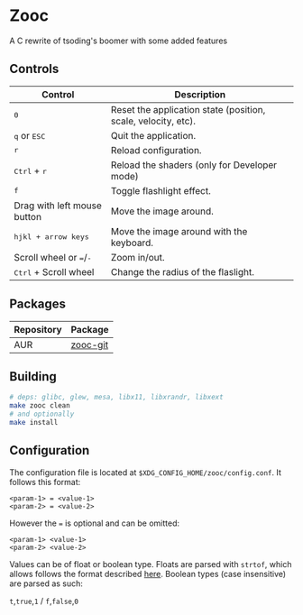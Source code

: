 # Zooc
A C rewrite of tsoding's boomer with some added features

## Controls

| Control                                   | Description                                                   |
|-------------------------------------------|---------------------------------------------------------------|
| <kbd>0</kbd>                              | Reset the application state (position, scale, velocity, etc). |
| <kbd>q</kbd> or <kbd>ESC</kbd>            | Quit the application.                                         |
| <kbd>r</kbd>                              | Reload configuration.                                         |
| <kbd>Ctrl</kbd> + <kbd>r</kbd>            | Reload the shaders (only for Developer mode)                  |
| <kbd>f</kbd>                              | Toggle flashlight effect.                                     |
| Drag with left mouse button               | Move the image around.                                        |
| <kbd>hjkl + arrow keys</kbd>              | Move the image around with the keyboard.                      |
| Scroll wheel or <kbd>=</kbd>/<kbd>-</kbd> | Zoom in/out.                                                  |
| <kbd>Ctrl</kbd> + Scroll wheel            | Change the radius of the flaslight.                           |

## Packages
| Repository | Package |
|------------|---------|
| AUR        | [zooc-git](https://aur.archlinux.org/packages/zooc-git/) |

## Building
```sh
# deps: glibc, glew, mesa, libx11, libxrandr, libxext
make zooc clean
# and optionally
make install
```

## Configuration
The configuration file is located at `$XDG_CONFIG_HOME/zooc/config.conf`. It
follows this format:

```
<param-1> = <value-1>
<param-2> = <value-2>
```
However the `=` is optional and can be omitted:
```
<param-1> <value-1>
<param-2> <value-2>
```

Values can be of float or boolean type. Floats are parsed with `strtof`, which
allows follows the format described [here](https://cplusplus.com/reference/cstdlib/strtof/).
Boolean types (case insensitive) are parsed as such:

`t`,`true`,`1` / `f`,`false`,`0`
